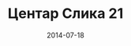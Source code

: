 ---
layout: default
modal-id: 39
date: 2014-07-18
img: centar/DSC_0302.jpg
alt: image-alt
store: Centar
title: Центар Слика 21
description: Intro LINQ is query language for C and VB introduced in .NET 3.5 and VS 2008. LINQ simplifies querying by offering one unified language to query different types of data sources. In order to use LINQ to query data source we need LINQ provider. Many providers are posted here and there is option to create our own providers, so basically you can query everything with the right provider. This means that a single query can be used to query data from DB, XML, lists etc.. Query SyntaxLINQ queries can be written in two basic ways.

---